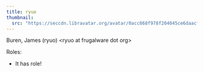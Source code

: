 ```yaml
---
title: ryuo
thumbnail:
  src: "https://seccdn.libravatar.org/avatar/0acc868f978f204045ce6daacf6d56f3"
---
```


Buren, James (ryuo) &lt;ryuo at frugalware dot org&gt;

Roles:
* It has role!
